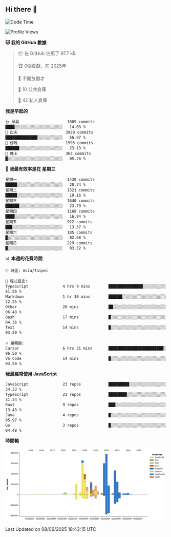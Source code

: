 ## Hi there 👋

<!--START_SECTION:waka-->
![Code Time](http://img.shields.io/badge/Code%20Time-334%20hrs%2051%20mins-blue)

![Profile Views](http://img.shields.io/badge/%E5%80%8B%E4%BA%BA%E9%A0%81%E9%9D%A2%E7%80%8F%E8%A6%BD%E6%AC%A1%E6%95%B8-0-blue)

**🐱 我的 GitHub 數據** 

> 📦 在 GitHub 佔用了 97.7 kB 
 > 
> 🏆  0個貢獻，在 2025年
 > 
> 🚫 不開放徵才
 > 
> 📜 10 公共倉庫 
 > 
> 🔑 42 私人倉庫 
 > 
**我是早起的** 

```text
🌞 早晨                     1009 commits        ████░░░░░░░░░░░░░░░░░░░░░   14.63 % 
🌆 白天                     3928 commits        ██████████████░░░░░░░░░░░   56.97 % 
🌃 傍晚                     1595 commits        ██████░░░░░░░░░░░░░░░░░░░   23.13 % 
🌙 晚上                     363 commits         █░░░░░░░░░░░░░░░░░░░░░░░░   05.26 % 
```
📅 **我最有效率是在 星期三** 

```text
星期一                      1430 commits        █████░░░░░░░░░░░░░░░░░░░░   20.74 % 
星期二                      1321 commits        █████░░░░░░░░░░░░░░░░░░░░   19.16 % 
星期三                      1640 commits        ██████░░░░░░░░░░░░░░░░░░░   23.79 % 
星期四                      1168 commits        ████░░░░░░░░░░░░░░░░░░░░░   16.94 % 
星期五                      922 commits         ███░░░░░░░░░░░░░░░░░░░░░░   13.37 % 
星期六                      185 commits         █░░░░░░░░░░░░░░░░░░░░░░░░   02.68 % 
星期日                      229 commits         █░░░░░░░░░░░░░░░░░░░░░░░░   03.32 % 
```


📊 **本週的花費時間** 

```text
🕑︎ 時區: Asia/Taipei

💬 程式語言: 
TypeScript               4 hrs 9 mins        ███████████████░░░░░░░░░░   61.56 % 
Markdown                 1 hr 30 mins        ██████░░░░░░░░░░░░░░░░░░░   22.25 % 
Other                    26 mins             ██░░░░░░░░░░░░░░░░░░░░░░░   06.48 % 
Bash                     17 mins             █░░░░░░░░░░░░░░░░░░░░░░░░   04.36 % 
Text                     14 mins             █░░░░░░░░░░░░░░░░░░░░░░░░   03.50 % 

🔥 編輯器: 
Cursor                   6 hrs 31 mins       ████████████████████████░   96.50 % 
VS Code                  14 mins             █░░░░░░░░░░░░░░░░░░░░░░░░   03.50 % 
```

**我最經常使用 JavaScript** 

```text
JavaScript               23 repos            █████████░░░░░░░░░░░░░░░░   34.33 % 
TypeScript               21 repos            ████████░░░░░░░░░░░░░░░░░   31.34 % 
Rust                     9 repos             ███░░░░░░░░░░░░░░░░░░░░░░   13.43 % 
Java                     4 repos             █░░░░░░░░░░░░░░░░░░░░░░░░   05.97 % 
Go                       3 repos             █░░░░░░░░░░░░░░░░░░░░░░░░   04.48 % 
```



**時間軸**

![Lines of Code chart](https://raw.githubusercontent.com/jos61404/jos61404/main/assets/bar_graph.png)


 Last Updated on 08/06/2025 18:43:15 UTC
<!--END_SECTION:waka-->



<!--
**jos61404/jos61404** is a ✨ _special_ ✨ repository because its `README.md` (this file) appears on your GitHub profile.

Here are some ideas to get you started:

- 🔭 I’m currently working on ...
- 🌱 I’m currently learning ...
- 👯 I’m looking to collaborate on ...
- 🤔 I’m looking for help with ...
- 💬 Ask me about ...
- 📫 How to reach me: ...
- 😄 Pronouns: ...
- ⚡ Fun fact: ...
-->
